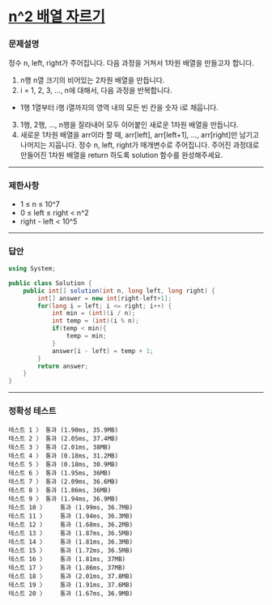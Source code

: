 # <a href="https://school.programmers.co.kr/learn/courses/30/lessons/87390">n^2 배열 자르기</a>

### 문제설명

정수 n, left, right가 주어집니다. 다음 과정을 거쳐서 1차원 배열을 만들고자 합니다.

 1. n행 n열 크기의 비어있는 2차원 배열을 만듭니다.
 2. i = 1, 2, 3, ..., n에 대해서, 다음 과정을 반복합니다.
   - 1행 1열부터 i행 i열까지의 영역 내의 모든 빈 칸을 숫자 i로 채웁니다.
 3. 1행, 2행, ..., n행을 잘라내어 모두 이어붙인 새로운 1차원 배열을 만듭니다.
 4. 새로운 1차원 배열을 arr이라 할 때, arr[left], arr[left+1], ..., arr[right]만 남기고 나머지는 지웁니다.
정수 n, left, right가 매개변수로 주어집니다. 주어진 과정대로 만들어진 1차원 배열을 return 하도록 solution 함수를 완성해주세요.

***

### 제한사항

 - 1 ≤ n ≤ 10^7
 - 0 ≤ left ≤ right < n^2
 - right - left < 10^5

***

### 답안
``` csharp
using System;

public class Solution {
    public int[] solution(int n, long left, long right) {
        int[] answer = new int[right-left+1];
        for(long i = left; i <= right; i++) {
            int min = (int)(i / n);
            int temp = (int)(i % n);
            if(temp < min){
                temp = min;
            }
            answer[i - left] = temp + 1;
        }
        return answer;
    }
}
```

***

### 정확성 테스트
```
테스트 1 〉	통과 (1.90ms, 35.9MB)
테스트 2 〉	통과 (2.05ms, 37.4MB)
테스트 3 〉	통과 (2.01ms, 38MB)
테스트 4 〉	통과 (0.18ms, 31.2MB)
테스트 5 〉	통과 (0.18ms, 30.9MB)
테스트 6 〉	통과 (1.95ms, 36MB)
테스트 7 〉	통과 (2.09ms, 36.6MB)
테스트 8 〉	통과 (1.86ms, 36MB)
테스트 9 〉	통과 (1.94ms, 36.9MB)
테스트 10 〉	통과 (1.99ms, 36.7MB)
테스트 11 〉	통과 (1.94ms, 36.3MB)
테스트 12 〉	통과 (1.68ms, 36.2MB)
테스트 13 〉	통과 (1.87ms, 36.5MB)
테스트 14 〉	통과 (1.81ms, 36.3MB)
테스트 15 〉	통과 (1.72ms, 36.5MB)
테스트 16 〉	통과 (1.81ms, 37MB)
테스트 17 〉	통과 (1.86ms, 37MB)
테스트 18 〉	통과 (2.01ms, 37.8MB)
테스트 19 〉	통과 (1.91ms, 37.6MB)
테스트 20 〉	통과 (1.67ms, 36.9MB)
```